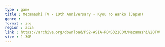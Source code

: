 ```yaml
---
type : game
title : Mezamashi TV - 10th Anniversary - Kyou no Wanko (Japan)
genre : 
format : iso
region : asia
link : https://archive.org/download/PS2-ASIA-ROMS321COM/Mezamashi%20TV%20-%2010th%20Anniversary%20-%20Kyou%20no%20Wanko%20%28Japan%29.7z
size : 1.3GB
---
```


